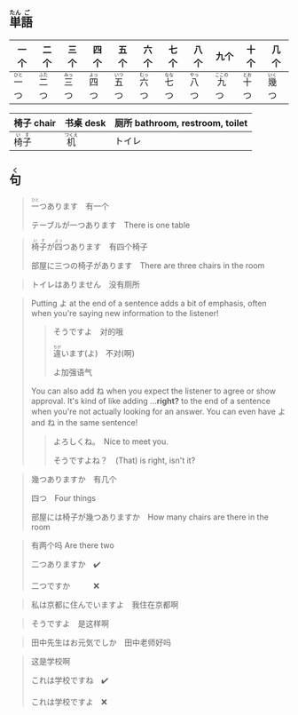 ## <ruby><rb>単</rb><rt>たん</rt></ruby><ruby><rb>語</rb><rt>ご</rt></ruby>

| 一个                                    | 二个                                    | 三个                                    | 四个                                    | 五个                                    | 六个                                    | 七个                                    | 八个                                    | 九个                                      | 十个                                    | 几个                                    |
| --------------------------------------- | --------------------------------------- | --------------------------------------- | --------------------------------------- | --------------------------------------- | --------------------------------------- | --------------------------------------- | --------------------------------------- | ----------------------------------------- | --------------------------------------- | --------------------------------------- |
| <ruby><rb>一</rb><rt>ひと</rt></ruby>つ | <ruby><rb>二</rb><rt>ふた</rt></ruby>つ | <ruby><rb>三</rb><rt>みっ</rt></ruby>つ | <ruby><rb>四</rb><rt>よっ</rt></ruby>つ | <ruby><rb>五</rb><rt>いつ</rt></ruby>つ | <ruby><rb>六</rb><rt>むっ</rt></ruby>つ | <ruby><rb>七</rb><rt>なな</rt>つ</ruby> | <ruby><rb>八</rb><rt>やっ</rt></ruby>つ | <ruby><rb>九</rb><rt>ここの</rt></ruby>つ | <ruby><rb>十</rb><rt>とお</rt>つ</ruby> | <ruby><rb>幾</rb><rt>いく</rt></ruby>つ |

| 椅子 chair                              | 书桌 desk                               | 厕所 bathroom, restroom, toilet |
| --------------------------------------- | --------------------------------------- | ------------------------------- |
| <ruby><rb>椅子</rb><rt>いす</rt></ruby> | <ruby><rb>机</rb><rt>つくえ</rt></ruby> | トイレ                          |



## <ruby><rb>句</rb><rt>く</rt></ruby>

> <ruby><rb>一</rb><rt>ひと</rt></ruby>つあります　有一个
>
> テーブルが一つあります　There is one table
>

> <ruby><rb>椅子</rb><rt>いす</rt></ruby>が<ruby><rb>四</rb><rt>よっ</rt></ruby>つあります　有四个椅子
>
> 部屋に三つの椅子があります　There are three chairs in the room
>

> トイレはありません　没有厕所
>

> Putting よ at the end of a sentence adds a bit of emphasis, often when you're saying new information to the listener!
>
> > そうですよ　对的哦
> >
> > <ruby><rb>違</rb><rt>ちが</rt></ruby>います(よ)　不对(啊)
> >
> > よ加强语气
> 
> You can also add ね when you expect the listener to agree or show approval. It's kind of like adding ...**right?** to the end of a sentence when you're not actually looking for an answer. You can even have よ and ね in the same sentence!
> 
> > よろしくね。　Nice to meet you.
>>
> > そうですよね？　(That) is right, isn't it?

> 幾つありますか　有几个
>
> 四つ　Four things
>
> 部屋には椅子が幾つありますか　How many chairs are there in the room
>

> 有两个吗 Are there two
>
> 二つありますか　✔️
>
> 二つですか　　　❌

> 私は京都に住んでいますよ　我住在京都啊
>

> そうですよ　是这样啊
>

> 田中先生はお元気でしか　田中老师好吗
>

> 这是学校啊
>
> これは学校ですね　✔️
>
> これは学校ですよ　❌